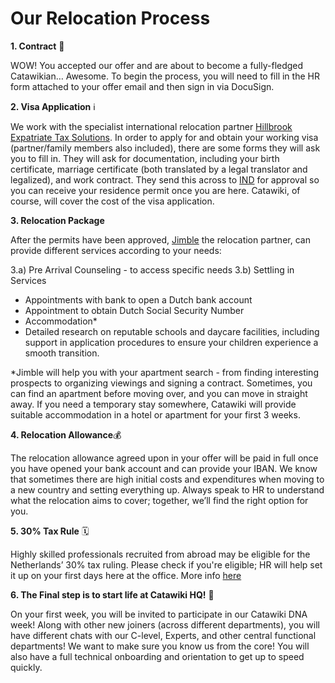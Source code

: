 # Our Relocation Process

**1. Contract** 📝 

WOW! You accepted our offer and are about to become a fully-fledged Catawikian… Awesome. To begin the process, you will need to fill in the HR form attached to your offer email and then sign in via DocuSign.

**2. Visa Application** ℹ️

We work with the specialist international relocation partner [Hillbrook Expatriate Tax Solutions](https://www.hillbrook.nl/). In order to apply for and obtain your working visa (partner/family members also included), there are some forms they will ask you to fill in. They will ask for documentation, including your birth certificate, marriage certificate (both translated by a legal translator and legalized), and work contract. They send this across to [IND](https://ind.nl/en) for approval so you can receive your residence permit once you are here. Catawiki, of course, will cover the cost of the visa application. 

**3. Relocation Package**   

After the permits have been approved, [Jimble](https://jimble.nl/) the relocation partner, can provide different services according to your needs:

3.a) Pre Arrival Counseling - to access specific needs
3.b) Settling in Services 
- Appointments with bank to open a Dutch bank account
- Appointment to obtain Dutch Social Security Number
- Accommodation*
- Detailed research on reputable schools and daycare facilities, including support in application procedures to ensure your children experience a smooth transition.

*Jimble will help you with your apartment search - from finding interesting prospects to organizing viewings and signing a contract. Sometimes, you can find an apartment before moving over, and you can move in straight away. If you need a temporary stay somewhere, Catawiki will provide suitable accommodation in a hotel or apartment for your first 3 weeks. 
 

**4. Relocation Allowance**💰 

The relocation allowance agreed upon in your offer will be paid in full once you have opened your bank account and can provide your IBAN. We know that sometimes there are high initial costs and expenditures when moving to a new country and setting everything up. Always speak to HR to understand what the relocation aims to cover; together, we’ll find the right option for you.

**5. 30% Tax Rule** 🗓️

Highly skilled professionals recruited from abroad may be eligible for the Netherlands’ 30% tax ruling. Please check if you're eligible; HR will help set it up on your first days here at the office. More info [here](https://www.iamsterdam.com/en/living/take-care-of-official-matters/highly-skilled-migrants/thirty-percent-ruling) 


**6. The Final step is to start life at Catawiki HQ!** 🏢 

On your first week, you will be invited to participate in our Catawiki DNA week! Along with other new joiners (across different departments), you will have different chats with our C-level, Experts, and other central functional departments! We want to make sure you know us from the core! You will also have a full technical onboarding and orientation to get up to speed quickly. 


